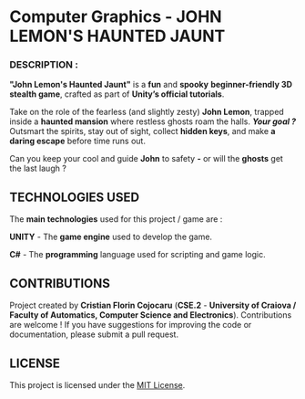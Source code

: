 # Computer Graphics - JOHN LEMON'S HAUNTED JAUNT


### DESCRIPTION :
**"John Lemon's Haunted Jaunt"** is a **fun** and **spooky** **beginner-friendly 3D stealth game**, crafted as part of **Unity’s official tutorials**.

Take on the role of the fearless (and slightly zesty) **John Lemon**, trapped inside a **haunted mansion** where restless ghosts roam the halls. 
***Your goal ?*** Outsmart the spirits, stay out of sight, collect **hidden keys**, and make **a daring escape** before time runs out.

Can you keep your cool and guide **John** to safety **-** or will the **ghosts** get the last laugh ?



## TECHNOLOGIES USED
The **main technologies** used for this project / game are :

**UNITY** - The **game engine** used to develop the game.

**C#** - The **programming** language used for scripting and game logic.



## CONTRIBUTIONS 
Project created by **Cristian Florin Cojocaru** (**CSE.2** - **University of Craiova / Faculty of Automatics, Computer Science and Electronics**). Contributions are welcome ! If you have suggestions for improving the code or documentation, please submit a pull request.



## LICENSE
This project is licensed under the [MIT License](LICENSE).
